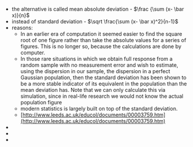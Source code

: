 - the alternative is called mean absolute deviation - $\frac {\sum (x- \bar x)}{n}$
- instead of  standard deviation  - $\sqrt \frac{\sum (x- \bar x)^2}{n-1}$
- reasons:
    - In an earlier era of computation it seemed easier to find the square root of one figure rather than take the absolute values for a series of figures. This is no longer so, because the calculations are done by computer.
    - In those rare situations in which we obtain full response from a random sample with no measurement error and wish to estimate, using the dispersion in our sample, the dispersion in a perfect Gaussian population, then the standard deviation has been shown to be a more stable indicator of its equivalent in the population than the mean deviation has. Note that we can only calculate this via simulation, since in real-life research we would not know the actual population figure
    - modern statistics is largely built on top of the standard deviation.
    - [http://www.leeds.ac.uk/educol/documents/00003759.htm](http://www.leeds.ac.uk/educol/documents/00003759.htm)
- 
- 
- 
